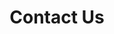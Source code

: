 ---
title: "Contact Us"
hero:
  title: "Get In Touch"
  background_image: "/images/bg/home-2.jpg"
content_blocks:
  - _bookshop_name: "contact_form"
    preheading: "We appreciate your business"
    heading: "Don’t Hesitate to contact with us for any kind of information"
    form_heading: "Contact Form"
    address: "Holly Springs, North Carolina, USA"
    email: pradeep@automationpractice.com 
    phone: +1 919.491.1239
    linkedin: pradeepmacharla
  # - _bookshop_name: "map"
  #   latitude: 35.61396
  #   longitude: -78.87697
  #   name: "SingularSol"
---